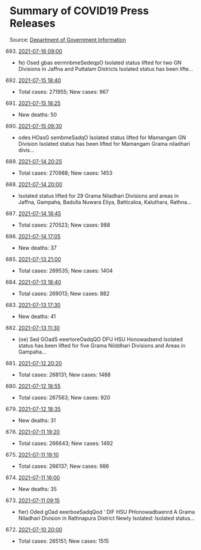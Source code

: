 # Summary of COVID19 Press Releases
Source: [Department of Government Information](https://www.dgi.gov.lk/news/press-releases-sri-lanka/covid-19-documents)




693. [2021-07-16 09:00](./nopdf.dgigovlk.ref693.md)
  * fe) Osed gbas eermnbmeSedeqpO
Isolated status lifted for two GN Divisions in Jaffna and Puttalam Districts
Isolated status has been lifte...
692. [2021-07-15 18:40](./nopdf.dgigovlk.ref692.md)
  * Total cases: 271955; New cases: 967
691. [2021-07-15 18:25](./nopdf.dgigovlk.ref691.md)
  * New deaths: 50
690. [2021-07-15 09:30](./nopdf.dgigovlk.ref690.md)
  * odes HOasG sembmeSadqO
Isolated status lifted for Mamangam GN Division
Isolated status has been lifted for Mamangam Grama niladhari divis...
689. [2021-07-14 20:25](./nopdf.dgigovlk.ref689.md)
  * Total cases: 270988; New cases: 1453
688. [2021-07-14 20:00](./nopdf.dgigovlk.ref688.md)
  * Isolated status lifted for 29 Grama Niladhari Divisions and areas in Jaffna, Gampaha,
Badulla Nuwara Eliya, Batticaloa, Kaluthara, Rathna...
687. [2021-07-14 18:45](./nopdf.dgigovlk.ref687.md)
  * Total cases: 270523; New cases: 988
686. [2021-07-14 17:05](./nopdf.dgigovlk.ref686.md)
  * New deaths: 37
685. [2021-07-13 21:00](./nopdf.dgigovlk.ref685.md)
  * Total cases: 269535; New cases: 1404
684. [2021-07-13 18:40](./nopdf.dgigovlk.ref684.md)
  * Total cases: 269013; New cases: 882
683. [2021-07-13 17:30](./nopdf.dgigovlk.ref683.md)
  * New deaths: 41
682. [2021-07-13 11:30](./nopdf.dgigovlk.ref682.md)
  * (oe) Sed GOadS eeertoreOadqQO
DFU HSU Honowadsend
Isolated status has been lifted for five Grama Nilddhari Divisions and Areas in
Gampaha...
681. [2021-07-12 20:20](./nopdf.dgigovlk.ref681.md)
  * Total cases: 268131; New cases: 1488
680. [2021-07-12 18:55](./nopdf.dgigovlk.ref680.md)
  * Total cases: 267563; New cases: 920
679. [2021-07-12 18:35](./nopdf.dgigovlk.ref679.md)
  * New deaths: 31
676. [2021-07-11 19:20](./nopdf.dgigovlk.ref676.md)
  * Total cases: 266643; New cases: 1492
675. [2021-07-11 19:10](./nopdf.dgigovlk.ref675.md)
  * Total cases: 266137; New cases: 986
674. [2021-07-11 16:00](./nopdf.dgigovlk.ref674.md)
  * New deaths: 35
673. [2021-07-11 09:15](./nopdf.dgigovlk.ref673.md)
  * fier) Oded gOad eeerboeSadqQod
‘ DIF HSU PHonowadbaenrd
A Grama Niladhari Division in Rathnapura District Newly Isolated: Isolated
status...
672. [2021-07-10 20:00](./nopdf.dgigovlk.ref672.md)
  * Total cases: 265151; New cases: 1515